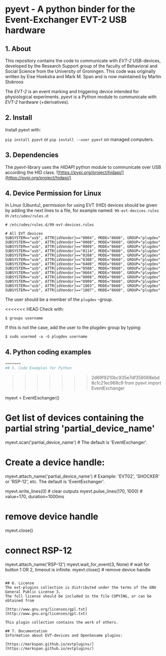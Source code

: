 # pyevt - A python binder for the Event-Exchanger EVT-2 USB hardware

## 1. About
This repository contains the code to communicate with *EVT-2* USB-devices, developed by the Research Support group of the faculty of Behavioral and Social Science from the University of Groningen. This code was originally written by Eise Hoekstra and Mark M. Span and is now maintained by Martin Stokroos

The *EVT-2* is an event marking and triggering device intended for physiological experiments.
*pyevt* is a Python module to communicate with *EVT-2* hardware (+derivatives).

## 2. Install
Install pyevt with:

`pip install pyevt` or
`pip install --user pyevt` on managed computers.

## 3. Dependencies
The *pyevt*-library uses the *HIDAPI* python module to communicate over USB according the HID class.
![https://pypi.org/project/hidapi/](https://pypi.org/project/hidapi/)

## 4. Device Permission for Linux
In Linux (Ubuntu), permission for using EVT (HID) devices should be given by adding the next lines to a file, for example named: `99-evt-devices.rules` in `/etc/udev/rules.d`:

```
# /etc/udev/rules.d/99-evt-devices.rules

# All EVT devices
SUBSYSTEM=="usb", ATTR{idVendor}=="0004", MODE="0660", GROUP="plugdev"
SUBSYSTEM=="usb", ATTR{idVendor}=="0008", MODE="0660", GROUP="plugdev"
SUBSYSTEM=="usb", ATTR{idVendor}=="0009", MODE="0660", GROUP="plugdev"
SUBSYSTEM=="usb", ATTR{idVendor}=="0114", MODE="0660", GROUP="plugdev"
SUBSYSTEM=="usb", ATTR{idVendor}=="0208", MODE="0660", GROUP="plugdev"
SUBSYSTEM=="usb", ATTR{idVendor}=="0308", MODE="0660", GROUP="plugdev"
SUBSYSTEM=="usb", ATTR{idVendor}=="0408", MODE="0660", GROUP="plugdev"
SUBSYSTEM=="usb", ATTR{idVendor}=="0508", MODE="0660", GROUP="plugdev"
SUBSYSTEM=="usb", ATTR{idVendor}=="0604", MODE="0660", GROUP="plugdev"
SUBSYSTEM=="usb", ATTR{idVendor}=="0808", MODE="0660", GROUP="plugdev"
SUBSYSTEM=="usb", ATTR{idVendor}=="0909", MODE="0660", GROUP="plugdev"
SUBSYSTEM=="usb", ATTR{idVendor}=="1803", MODE="0660", GROUP="plugdev"
SUBSYSTEM=="usb", ATTR{idVendor}=="1807", MODE="0660", GROUP="plugdev"
```

The user should be a member of the `plugdev` -group.

<<<<<<< HEAD
Check with:

`$ groups username`

If this is not the case, add the user to the plugdev group by typing:

`$ sudo usermod -a -G plugdev username`

## 4. Python coding examples
```python
=======
## 5. Code Examples for Python
```
>>>>>>> 2d69f9210bc935e7df358068ebd8c1c21ec968c9
from pyevt import EventExchanger

myevt = EventExchanger()
# Get list of devices containing the partial string 'partial_device_name'
myevt.scan('partial_device_name') # The default is 'EventExchanger'.

# Create a device handle:
myevt.attach_name('partial_device_name') # Example: 'EVT02', 'SHOCKER' or 'RSP-12', etc. The default is 'EventExchanger'.

myevt.write_lines(0) # clear outputs
myevt.pulse_lines(170, 1000) # value=170, duration=1000ms

# remove device handle
myevt.close()

# connect RSP-12
myevt.attach_name('RSP-12')
myevt.wait_for_event(3, None) # wait for button 1 OR 2, timeout is infinite.
myevt.close() # remove device handle

```

## 6. License
The evt-plugins collection is distributed under the terms of the GNU General Public License 3.
The full license should be included in the file COPYING, or can be obtained from

[http://www.gnu.org/licenses/gpl.txt](http://www.gnu.org/licenses/gpl.txt)

This plugin collection contains the work of others.

## 7. Documentation
Information about EVT-devices and OpenSesame plugins:

[https://markspan.github.io/evtplugins/](https://markspan.github.io/evtplugins/)
